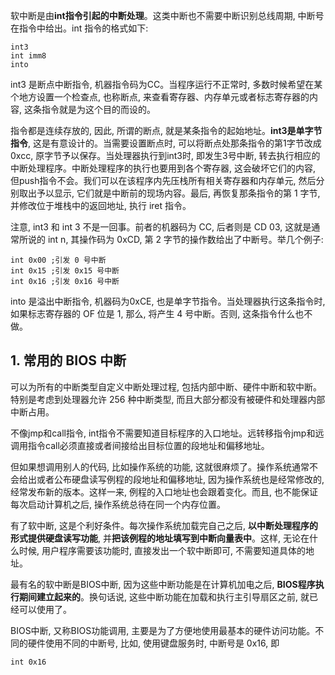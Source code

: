 软中断是由**int指令引起的中断处理**。这类中断也不需要中断识别总线周期, 中断号在指令中给出。int 指令的格式如下: 

```
int3
int imm8
into
```

int3 是断点中断指令, 机器指令码为CC。当程序运行不正常时, 多数时候希望在某个地方设置一个检查点, 也称断点, 来查看寄存器、内存单元或者标志寄存器的内容, 这条指令就是为这个目的而设的。

指令都是连续存放的, 因此, 所谓的断点, 就是某条指令的起始地址。**int3是单字节指令**, 这是有意设计的。当需要设置断点时, 可以将断点处那条指令的第1字节改成0xcc, 原字节予以保存。当处理器执行到int3时, 即发生3号中断, 转去执行相应的中断处理程序。中断处理程序的执行也要用到各个寄存器, 这会破坏它们的内容, 但push指令不会。我们可以在该程序内先压栈所有相关寄存器和内存单元, 然后分别取出予以显示, 它们就是中断前的现场内容。最后, 再恢复那条指令的第 1 字节, 并修改位于堆栈中的返回地址, 执行 iret 指令。

注意, int3 和 int 3 不是一回事。前者的机器码为 CC, 后者则是 CD 03, 这就是通常所说的 int n, 其操作码为 0xCD, 第 2 字节的操作数给出了中断号。举几个例子: 

```
int 0x00 ;引发 0 号中断
int 0x15 ;引发 0x15 号中断
int 0x16 ;引发 0x16 号中断
```

into 是溢出中断指令, 机器码为0xCE, 也是单字节指令。当处理器执行这条指令时, 如果标志寄存器的 OF 位是 1, 那么, 将产生 4 号中断。否则, 这条指令什么也不做。

## 1. 常用的 BIOS 中断

可以为所有的中断类型自定义中断处理过程, 包括内部中断、硬件中断和软中断。特别是考虑到处理器允许 256 种中断类型, 而且大部分都没有被硬件和处理器内部中断占用。

不像jmp和call指令, int指令不需要知道目标程序的入口地址。远转移指令jmp和远调用指令call必须直接或者间接给出目标位置的段地址和偏移地址。

但如果想调用别人的代码, 比如操作系统的功能, 这就很麻烦了。操作系统通常不会给出或者公布硬盘读写例程的段地址和偏移地址, 因为操作系统也是经常修改的, 经常发布新的版本。这样一来, 例程的入口地址也会跟着变化。而且, 也不能保证每次启动计算机之后, 操作系统总待在同一个内存位置。

有了软中断, 这是个利好条件。每次操作系统加载完自己之后, **以中断处理程序的形式提供硬盘读写功能**, 并**把该例程的地址填写到中断向量表中**。这样, 无论在什么时候, 用户程序需要该功能时, 直接发出一个软中断即可, 不需要知道具体的地址。

最有名的软中断是BIOS中断, 因为这些中断功能是在计算机加电之后, **BIOS程序执行期间建立起来的**。换句话说, 这些中断功能在加载和执行主引导扇区之前, 就已经可以使用了。

BIOS中断, 又称BIOS功能调用, 主要是为了方便地使用最基本的硬件访问功能。不同的硬件使用不同的中断号, 比如, 使用键盘服务时, 中断号是 0x16, 即

```
int 0x16
```

